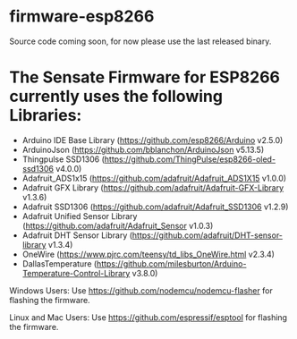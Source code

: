 # firmware-esp8266

Source code coming soon, for now please use the last released binary.

# The Sensate Firmware for ESP8266 currently uses the following Libraries:

- Arduino IDE Base Library (https://github.com/esp8266/Arduino v2.5.0)
- ArduinoJson (https://github.com/bblanchon/ArduinoJson v5.13.5)
- Thingpulse SSD1306 (https://github.com/ThingPulse/esp8266-oled-ssd1306 v4.0.0)
- Adafruit_ADS1x15 (https://github.com/adafruit/Adafruit_ADS1X15 v1.0.0)
- Adafruit GFX Library (https://github.com/adafruit/Adafruit-GFX-Library v1.3.6)
- Adafruit SSD1306 (https://github.com/adafruit/Adafruit_SSD1306 v1.2.9)
- Adafruit Unified Sensor Library (https://github.com/adafruit/Adafruit_Sensor v1.0.3)
- Adafruit DHT Sensor Library (https://github.com/adafruit/DHT-sensor-library v1.3.4)
- OneWire (https://www.pjrc.com/teensy/td_libs_OneWire.html v2.3.4)
- DallasTemperature (https://github.com/milesburton/Arduino-Temperature-Control-Library v3.8.0)

Windows Users:
Use https://github.com/nodemcu/nodemcu-flasher for flashing the firmware.

Linux and Mac Users:
Use https://github.com/espressif/esptool for flashing the firmware.
